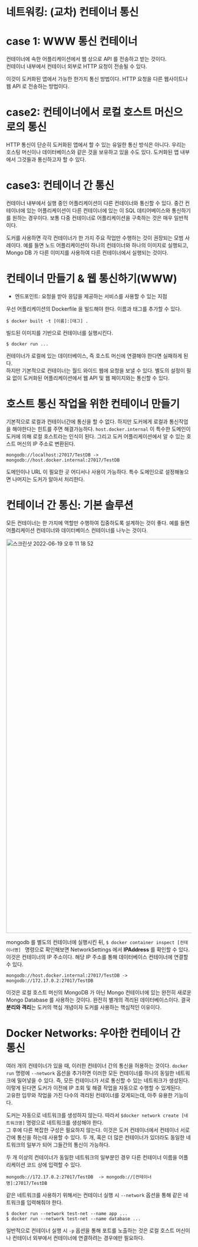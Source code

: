 # 네트워킹: (교차) 컨테이너 통신
# case 1: WWW 통신 컨테이너
컨테이너에 속한 어플리케이션에서 웹 상으로 API 를 전송하고 받는 것이다.     
컨테이너 내부에서 컨테이너 외부로 HTTP 요청이 전송될 수 있다.

이것이 도커화된 앱에서 가능한 한가지 통신 방법이다.
HTTP 요청을 다른 웹사이트나 웹 API 로 전송하는 방법이다.

# case2: 컨테이너에서 로컬 호스트 머신으로의 통신
HTTP 통신이 단순히 도커화된 앱에서 할 수 있는 유일한 통신 방식은 아니다.
우리는 호스팅 머신이나 데이터베이스와 같은 것을 보유하고 있을 수도 있다. 도커화된 앱 내부에서 그것들과 통신하고자 할 수 있다.

# case3: 컨테이너 간 통신
컨테이너 내부에서 실행 중인 어플리케이션이 다른 컨테이너와 통신할 수 있다.
중간 컨테이너에 있는 어플리케이션이 다른 컨테이너에 있는 이 SQL 데티어베이스와 통신하기를 원하는 경우이다.
보통 다중 컨테이너로 어플리케이션을 구축하는 것은 매우 일반적이다.

도커를 사용하면 각각 컨테이너가 한 가지 주요 작업만 수행하는 것이 권장되는 모범 사례이다.
예를 들면 노드 어플리케이션이 하나의 컨테이너와 하나의 이미지로 실행되고, Mongo DB 가 다른 이미지를 사용하여 다른 컨테이너에서 실행되는 것이다.

# 컨테이너 만들기 & 웹 통신하기(WWW)
- 엔드포인트: 요청을 받아 응답을 제공하는 서비스를 사용할 수 있는 지점

우선 어플리케이션의 Dockerfile 을 빌드해야 한다. 이름과 태그를 추가할 수 있다.
```
$ docker built -t [이름]:[태그] .
```

빌드된 이미지를 기반으로 컨테이너를 실행시킨다.
```
$ docker run ...
```

컨테이너가 로컬에 있는 데이터베이스, 즉 호스트 머신에 연결해야 한다면 실패하게 된다.  
하지만 기본적으로 컨테이너는 월드 와이드 웹에 요청을 보낼 수 있다. 별도의 설정이 필요 없이 도커화된 어플리케이션에서 웹 API 및 웹 페이지와는 통신할 수 있다.

# 호스트 통신 작업을 위한 컨테이너 만들기
기본적으로 로컬과 컨테이너간에 통신을 할 수 없다. 
하지만 도커에게 로컬과 통신작업을 해야한다는 힌트를 주면 해결가능하다.
```host.docker.internal``` 이 특수한 도메인이 도커에 의해 로컬 호스트라는 인식이 된다. 그리고 도커 어플리케이션에서 알 수 있는 호스트 머신의 IP 주소로 변환된다.

```
mongodb://localhost:27017/TestDB -> mongodb://host.docker.internal:27017/TestDB 
```

도메인이나 URL 이 필요한 곳 어디서나 사용이 가능하다. 특수 도메인으로 설정해놓으면 나머지는 도커가 알아서 처리한다.

# 컨테이너 간 통신: 기본 솔루션
모든 컨테이너는 한 가지에 역할만 수행하여 집중하도록 설계하는 것이 좋다.
예를 들면 어플리케이션 컨테이너와 데이터베이스 컨테이너를 나누는 것이다.

<img width="1066" alt="스크린샷 2022-06-19 오후 11 18 52" src="https://user-images.githubusercontent.com/63203480/174485617-cd0effd1-906f-4870-ade6-771220b3538a.png">


mongodb 를 별도의 컨테이너에 실행시킨 뒤, ```$ docker container inspect [컨테이너명] ``` 명령으로 확인해보면 
NetworkSettings 에서 **IPAddress** 를 확인할 수 있다. 이것은 컨테이너의 IP 주소이다.
해당 IP 주소를 통해 데이터베이스 컨테이너에 연결할 수 있다.

```
mongodb://host.docker.internal:27017/TestDB -> mongodb://172.17.0.2:27017/TestDB 
```

이것은 로컬 호스트 머신의 MongoDB 가 아닌 Mongo 컨테이너에 있는 완전히 새로운 Mongo Database 를 사용하는 것이다.
완전히 별개의 격리된 데이터베이스이다. 결국 **분리와 격리**는 도커의 핵심 개념이자 도커를 사용하는 핵심적인 이유이다.

# Docker Networks: 우아한 컨테이너 간 통신
여러 개의 컨테이너가 있을 때, 이러한 컨테이너 간의 통신을 허용하는 것이다.
```docker run``` 명령에 ```--network``` 옵션을 추가하면 이러한 모든 컨테이너를 하나의 동일한 네트워크에 밀어넣을 수 있다.
즉, 모든 컨테이너가 서로 통신할 수 있는 네트워크가 생성된다. 이렇게 된다면 도커가 이전에 IP 조회 및 해결 작업을 자동으로 수행할 수 있게된다.    
고유한 임무와 작업을 가진 다수의 격리된 컨테이너를 갖게되는데, 아주 유용한 기능이다.

도커는 자동으로 네트워크를 생성하지 않는다. 따라서 ```$docker network create [네트워크명]``` 명령으로 네트워크를 생성해야 한다.   
그 후에 다른 복잡한 구성은 필요하지 않는다. 이것은 도커 컨테이너에서 컨테이너 서로 간에 통신을 하는데 사용할 수 있다.
두 개, 혹은 더 많은 컨테이너가 있더라도 동일한 네트워크의 일부가 되어 그들간의 통신이 가능하다.

두 개 이상의 컨테이너가 동일한 네트워크의 일부분인 경우 다른 컨테이너 이름을 어플리케이션 코드 상에 입력할 수 있다.
```
mongodb://172.17.0.2:27017/TestDB  -> mongodb://[컨테이너명]:27017/TestDB 
```

같은 네트워크를 사용하기 위해서는 컨테이너 실행 시 ```--network``` 옵션을 통해 같은 네트워크를 입력해줘야 한다.
```
$ docker run --network test-net --name app ...
$ docker run --network test-net --name database ...
```

일반적으로 컨테이너 실행 시 ```-p``` 옵션을 통해 포트를 노출하는 것은 로컬 호스트 머신이나 컨테이너 외부에서 컨테이너에 연결하려는 경우에만 필요하다.
